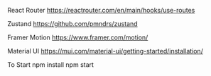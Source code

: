 React Router
https://reactrouter.com/en/main/hooks/use-routes

Zustand 
https://github.com/pmndrs/zustand

Framer Motion
https://www.framer.com/motion/

Material UI
https://mui.com/material-ui/getting-started/installation/

To Start
npm install
npm start
